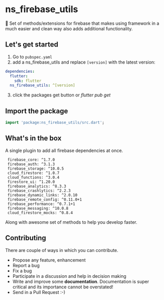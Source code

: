 # ns_firebase_utils

🦾 Set of methods/extensions for firebase that makes using framework in a much easier and clean way also adds additional functionality.

## Let's get started

1. Go to `pubspec.yaml` 
2. add a ns_firebase_utils and replace `[version]` with the latest version:  

```yaml
dependencies:
  flutter:
    sdk: flutter
  ns_firebase_utils: ^[version]
```
3. click the packages get button or *flutter pub get*  

## Import the package

```dart
import 'package:ns_firebase_utils/src.dart';
```

## What's in the box

 A single plugin to add all firebase dependencies at once.

     firebase_core: ^1.7.0
     firebase_auth: ^3.1.3
     firebase_storage: ^10.0.5
     cloud_firestore: ^1.0.7
     cloud_functions: ^3.0.4
     firestore_ui: ^1.20.0
     firebase_analytics: ^8.3.3
     firebase_crashlytics: ^2.2.3
     firebase_dynamic_links: ^2.0.10
     firebase_remote_config: ^0.11.0+1
     firebase_performance: ^0.7.1+1
     firebase_messaging: ^10.0.8
     cloud_firestore_mocks: ^0.8.4

 Along with awesome set of methods to help you develop faster.


## Contributing

There are couple of ways in which you can contribute.
- Propose any feature, enhancement
- Report a bug
- Fix a bug
- Participate in a discussion and help in decision making
- Write and improve some **documentation**. Documentation is super critical and its importance
  cannot be overstated!
- Send in a Pull Request :-)